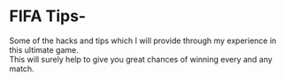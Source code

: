 # FIFA Tips-      
    
Some of the hacks and tips which I will provide through my experience in this ultimate game.   
This will surely help to give you great chances of winning every and any match.
  
